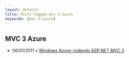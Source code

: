 ```yaml
---
layout: default
title: Posts tagged mvc-3-azure
keywords: [mvc-3-azure]
---
```

<h2 class="category">MVC 3 Azure</h2>
<ul class="posts">
<li>
<p>
<span class="date">06/01/2011</span> &raquo; 
<a href="/blog/windows-azure-rodando-asp-net-mvc-3">Windows Azure: rodando ASP.NET MVC 3</a>
</p>
</li> 
</ul>
